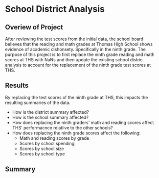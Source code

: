 # School District Analysis

## Overiew of Project

After reviewing the test scores from the initial data, the school board believes that the reading and math grades at Thomas High School shows evidence of academic dishonsety. Specifically in the ninth grade. The purpose of this project is to first replace the ninth grade reading and math scores at THS with NaNs and then update the existing school distric analysis to account for the replacement of the ninth grade test scores at THS.

## Results

By replacing the test scores of the ninth grade at THS, this impacts the resulting summaries of the data. 

- How is the district summary affected?
- How is the school summary affected?
- How does replacing the ninth graders' math and reading scores affect THS' performacnce relatiive to the other schools?
- How does replacing the ninth grade scores affect the following: 
  - Math and reading scores by grade
  - Scores by school spending
  - Scores by school size
  - Scores by school type

## Summary
